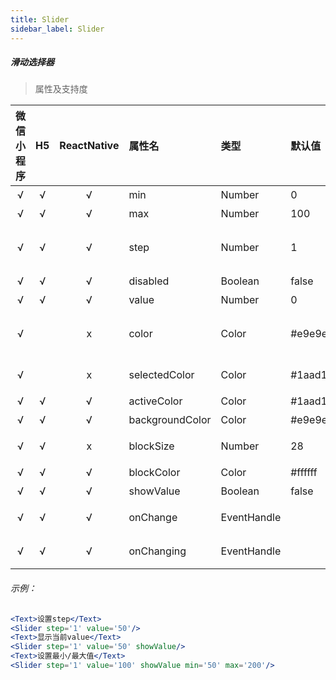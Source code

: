 ```yaml
---
title: Slider
sidebar_label: Slider
---
```


##### 滑动选择器
> 属性及支持度

| 微信小程序 | H5 | ReactNative| 属性名 | 类型 | 默认值 | 说明 |
| :-: | :-: | :-: | :- | :- | :- | :- |
| √ | √ | √ | min             | Number      | 0       | 最小值 |
| √ | √ | √ | max             | Number      | 100     | 最大值 |
| √ | √ | √ | step            | Number      | 1       | 步长，取值必须大于 0，并且可被(max - min)整除 |
| √ | √ | √ | disabled        | Boolean     | false   | 是否禁用   |
| √ | √ | √ | value           | Number      | 0       | 当前取值   |
| √ |   | x | color           | Color       | #e9e9e9 | 背景条的颜色（请使用 backgroundColor）        |
| √ |   | x | selectedColor  | Color       | #1aad19 | 已选择的颜色（请使用 activeColor）            |
| √ | √ | √ | activeColor     | Color       | #1aad19 | 已选择的颜色    |
| √ | √ | √ | backgroundColor | Color       | #e9e9e9 | 背景条的颜色    |
| √ | √ | x | blockSize      | Number      | 28      | 滑块的大小，取值范围为 12 - 28 |
| √ | √ | √ | blockColor     | Color       | #ffffff | 滑块的颜色 |
| √ | √ | √ | showValue      | Boolean     | false   | 是否显示当前 value  |
| √ | √ | √ | onChange      | EventHandle |         | 完成一次拖动后触发的事件 |
| √ | √ | √ | onChanging    | EventHandle |         | 拖动过程中触发的事件|

###### 示例：
```jsx
<Text>设置step</Text>
<Slider step='1' value='50'/>
<Text>显示当前value</Text>
<Slider step='1' value='50' showValue/>
<Text>设置最小/最大值</Text>
<Slider step='1' value='100' showValue min='50' max='200'/>
```
